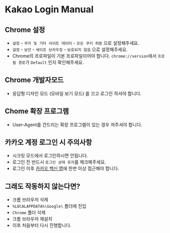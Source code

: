 # Kakao Login Manual
## Chrome 설정
- `설정` - `쿠키 및 기타 사이트 데이터` - `모든 쿠키 허용` 으로 설정해주세요.
- `설정` - `보안` - `세이프 브라우징` - `보호되지 않음` 으로 설정해주세요.
- Chrome의 프로파일이 기본 프로파일이어야 합니다. `chrome://version`에서 `프로필 경로`가 `Default` 인지 확인해주세요.

## Chrome 개발자모드
- 응답형 디자인 모드 (모바일 보기 모드) 를 끄고 로그인 하셔야 합니다.

## Chome 확장 프로그램
- User-Agent를 건드리는 확장 프로그램이 있는 경우 꺼주셔야 합니다.

## 카카오 계정 로그인 시 주의사항
- 시크릿 모드에서 로그인하시면 안됩니다.
- 로그인 전 반드시 `로그인 상태 유지`를 체크해주세요.
- 로그인 이후 [카카오 백신 맵](https://vaccine-map.kakao.com/map2?v=1)에 한번 이상 접근해야 합니다.

## 그래도 작동하지 않는다면?
- 크롬 브라우저 삭제
- `%LOCALAPPDATA%\Google\` 폴더에 진입
- `Chrome` 폴더 삭제
- 크롬 브라우저 재설치
- 이후 처음부터 다시 진행합니다.
